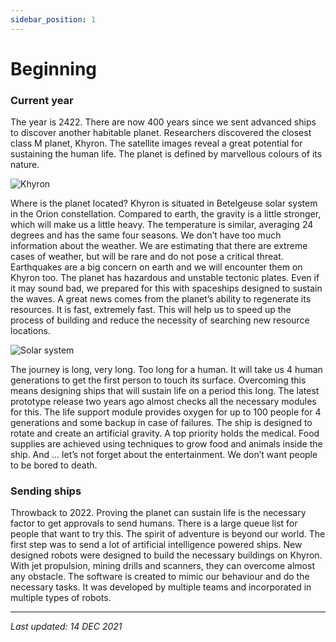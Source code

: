 ```yaml
---
sidebar_position: 1
---
```


# Beginning

### Current year

The year is 2422. There are now 400 years since we sent advanced ships to discover another habitable planet. Researchers discovered the closest class M planet, Khyron. The satellite images reveal a great potential for sustaining the human life. The planet is defined by marvellous colours of its nature.

![Khyron](/img/wiki/khyron.png)

Where is the planet located? Khyron is situated in Betelgeuse solar system in the Orion constellation. Compared to earth, the gravity is a little stronger, which will make us a little heavy.   The temperature is similar, averaging 24 degrees and has the same four seasons. We don’t have too much information about the weather. We are estimating that there are extreme cases of weather, but will be rare and do not pose a critical threat. Earthquakes are a big concern on earth and we will encounter them on Khyron too. The planet has hazardous and unstable tectonic plates. Even if it may sound bad, we prepared for this with spaceships designed to sustain the waves. A great news comes from the planet’s ability to regenerate its resources. It is fast, extremely fast. This will help us to speed up the process of building and reduce the necessity of searching new resource locations.

![Solar system](/img/wiki/solar_system.png)

The journey is long, very long. Too long for a human. It will take us 4 human generations to get the first person to touch its surface. Overcoming this means designing ships that will sustain life on a period this long. The latest prototype release two years ago almost checks all the necessary modules for this. The life support module provides oxygen for up to 100 people for 4 generations and some backup in case of failures. The ship is designed to rotate and create an artificial gravity. A top priority holds the medical. Food supplies are achieved using techniques to grow food and animals inside the ship. And … let’s not forget about the entertainment. We don’t want people to be bored to death.

### Sending ships

Throwback to 2022. Proving the planet can sustain life is the necessary factor to get approvals to send humans. There is a large queue list for people that want to try this. The spirit of adventure is beyond our world.
The first step was to send a lot of artificial intelligence powered ships. New designed robots were designed to build the necessary buildings on Khyron. With jet propulsion, mining drills and scanners, they can overcome almost any obstacle. The software is created to mimic our behaviour and do the necessary tasks. It was developed by multiple teams and incorporated in multiple types of robots.

<!-- [Launch zone on Earth image] -->

---

*Last updated: 14 DEC 2021*